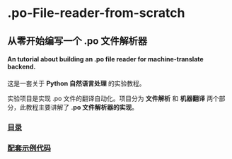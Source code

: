 # .po-File-reader-from-scratch
## 从零开始编写一个 .po 文件解析器

#### An tutorial about building an .po file reader for machine-translate backend.



这是一套关于 **Python 自然语言处理** 的实验教程。

实验项目是实现 .po 文件的翻译自动化。项目分为 **文件解析** 和 **机器翻译** 两个部分，此教程主要讲解了 **.po 文件解析器的实现**。

### [目录](目录.md)

### [配套示例代码](https://github.com/huang825172/.po-File-reader-from-scratch-source )